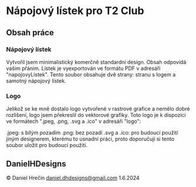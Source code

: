 # Nápojový lístek pro T2 Club

## Obsah práce

### Nápojový lístek
Vytvořil jsem minimalistický komerčně standardní design. Obsah odpovídá vašim přáním. Lístek je vyexportován ve formátu PDF v adresáři "napojovyListek". Tento soubor obsahuje dvě strany: stranu s logem a samotný nápojový lístek.

### Logo
Jelikož se ke mně dostalo logo vytvořené v rastrové grafice a nemělo dobré rozlišení, logo jsem překreslil do vektorové grafiky. Toto logo je k dispozici ve formátech ".jpeg, .png, .svg a .ico" v adresáři "logo":

.jpeg: s bílým pozadím
.png: bez pozadí
.svg a .ico: pro budoucí použití jiným designerem, kterému to usnadní práci, proto doporučuji si tento soubor uložit pro budoucí použití.

## DanielHDesigns
© Daniel Hrečin
daniel.dhdesigns@gmail.com
1.6.2024
